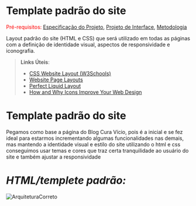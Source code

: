 # Template padrão do site

<span style="color:red">Pré-requisitos: <a href="2-Especificação do Projeto.md"> Especificação do Projeto</a></span>, <a href="3-Projeto de Interface.md"> Projeto de Interface</a>, <a href="4-Metodologia.md"> Metodologia</a>

Layout padrão do site (HTML e CSS) que será utilizado em todas as páginas com a definição de identidade visual, aspectos de responsividade e iconografia.

> **Links Úteis**:
>
> - [CSS Website Layout (W3Schools)](https://www.w3schools.com/css/css_website_layout.asp)
> - [Website Page Layouts](http://www.cellbiol.com/bioinformatics_web_development/chapter-3-your-first-web-page-learning-html-and-css/website-page-layouts/)
> - [Perfect Liquid Layout](https://matthewjamestaylor.com/perfect-liquid-layouts)
> - [How and Why Icons Improve Your Web Design](https://usabilla.com/blog/how-and-why-icons-improve-you-web-design/)



# Template padrão do site
Pegamos como base a página do Blog Cura Vício, pois é a inicial e se fez ideal para estarmos incrementando algumas funcionalidades nas demais, mas mantendo a identidade visual e estilo do site utilizando o html e css conseguimos usar temas e cores que traz certa tranquilidade ao usuário do site e também ajustar a responsividade

# ***HTML/templete padrão:***

![ArquiteturaCorreto](https://user-images.githubusercontent.com/100388026/173265908-c2ec12c5-4b9e-4a4b-9662-f60abf6f7d55.png)
